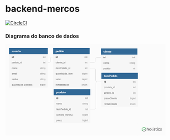 ﻿# backend-mercos

[![CircleCI](https://circleci.com/gh/Yanhenning/backend-mercos/tree/master.svg?style=svg&circle-token=fe7d4f862a7cfbb0c50559ed28d174fb05f34a33)](https://circleci.com/gh/Yanhenning/backend-mercos/tree/master)

### Diagrama do banco de dados

![dbdiagram](/assets/mercos-diagram.PNG)
